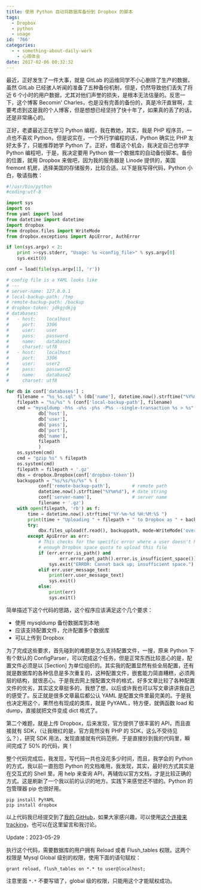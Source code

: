 ```yaml
---
title: 使用 Python 自动将数据库备份到 Dropbox 的脚本
tags:
  - Dropbox
  - python
  - usage
id: '766'
categories:
  - - something-about-daily-work
    - 心得体会
date: 2017-02-06 00:32:32
---
```


最近，正好发生了一件大事，就是 GitLab 的运维同学不小心删除了生产的数据，虽然 GitLab 已经骇人听闻的准备了五种备份机制，但是，仍然导致他们丢失了将近 6 个小时的用户数据，尤其对他们声誉的损失，是根本无法估量的。反思一下，这个博客 Becomin' Charles，也是没有完善的备份的，真是冷汗直冒啊，主要考虑到这是我的个人博客，但是想想已经坚持了快十年了，如果真的丢了的话，还是非常痛心的。
<!-- more -->
正好，老婆最近正在学习 Python 编程，我在教她，其实，我是 PHP 程序员，一点也不喜欢 Python，但是说实在，一个外行学编程的话，Python 确实比 PHP 友好太多了，只能推荐她学 Python 了。正好，借着这个机会，我决定自己也学学 Python 编程吧，于是，我决定要用 Python 做一个数据库的自动备份脚本。备份的位置，就用 Dropbox 来做吧，因为我的服务器是 Linode 提供的，美国 fremont 机房，选择美国的存储服务，比较合适。以下是我写得代码，Python 小白，敬请指教：

```python
#!/usr/bin/python
#coding:utf-8

import sys
import os
from yaml import load
from datetime import datetime
import dropbox
from dropbox.files import WriteMode
from dropbox.exceptions import ApiError, AuthError

if len(sys.argv) < 2:
    print >>sys.stderr, "Usage: %s <config_file>" % sys.argv[0]
    sys.exit(0)

conf = load(file(sys.argv[1], 'r'))

# config file is a YAML looks like
# ---
# server-name: 127.0.0.1
# local-backup-path: /tmp
# remote-backup-path: /backup
# dropbox-token: jdkgjdkjg
# databases:
#   - host:    localhost
#     port:    3306
#     user:    user
#     pass:    password
#     name:    database1
#     charset: utf8
#   - host:    localhost
#     port:    3306
#     user:    user2
#     pass:    password2
#     name:    database2
#     charset: utf8

for db in conf['databases'] :
    filename = "%s_%s.sql" % (db['name'], datetime.now().strftime("%Y%m%d-%H-%M-%S")) 
    filepath = "%s/%s" % (conf['local-backup-path'], filename)
    cmd = "mysqldump -h%s -u%s -p%s -P%s --single-transaction %s > %s" % (
            db['host'],
            db['user'], 
            db['pass'], 
            db['port'], 
            db['name'], 
            filepath
            )
    os.system(cmd)
    cmd = "gzip %s" % filepath
    os.system(cmd)
    filepath = filepath + '.gz'
    dbx = dropbox.Dropbox(conf['dropbox-token'])
    backuppath = "%s/%s/%s/%s" % (
            conf['remote-backup-path'],        # remote path
            datetime.now().strftime("%Y%m%d"), # date string
            conf['server-name'],               # server name
            filename + '.gz')
    with open(filepath, 'rb') as f:
        time = datetime.now().strftime("%Y-%m-%d %H:%M:%S ")
        print(time + "Uploading " + filepath + " to Dropbox as " + backuppath)
        try:
            dbx.files_upload(f.read(), backuppath, mode=WriteMode('overwrite'))
        except ApiError as err:
            # This checks for the specific error where a user doesn't have
            # enough Dropbox space quota to upload this file
            if (err.error.is_path() and
                    err.error.get_path().error.is_insufficient_space()):
                sys.exit("ERROR: Cannot back up; insufficient space.")
            elif err.user_message_text:
                print(err.user_message_text)
                sys.exit()
            else:
                print(err)
                sys.exit()
```

简单描述下这个代码的思路，这个程序应该满足这个几个要求：

*   使用 mysqldump 备份数据库到本地
*   应该支持配置文件，允许配置多个数据库
*   可以上传到 Dropbox

为了完成这些要求，首先碰到的难题是怎么支持配置文件，一搜，原来 Python 下有个默认的 ConfigParser，可以完成这个任务，但是正常东西比较恶心的是，配置文件必须是以 [Section] 为单位组织的。其实我的配置显然有些全局配置，还有就是数据库的各种信息是多次重复的，这种配置文件，嵌套能力简直糟糕，必须两层的结构，就很恶心。于是我去网上搜配置文件的格式，好多文章比较了各种配置文件的优劣，其实这文章挺多的，我想了想，以后或许我也可以写文章讲讲我自己的感受了。反正就是很多文章最后都公认 YAML 是配置文件里最完美的。于是我也决定用这个，果然也有现成的类库，就是 PyYAML，特方便，就俩函数 load 和 dump，直接就把文件变成 dict 格式了。

第二个难题，就是上传 Dropbox，后来发现，官方提供了很丰富的 API，而且直接就有 SDK，（让我眼红的是，官方竟然没有 PHP 的 SDK，这么不受待见么？），研究 SDK 用法，发现直接就有代码范例，于是直接抄到我的代码里，瞬间完成了 50% 的代码，爽！

整个代码完成后，我发现，写代码一共也没花多少时间，而且，我学会的 Python 的方式，我以前一直抱怨 Python 的文档难用，我发现，其实，最好的方式其实是在交互式的 Shell 里，用 help 来查询 API，再辅佐以官方文档，才是比较正确的方式。这是刷新了一个我以前的认识的地方。实践下来感觉还不错的。Python 的包管理器 pip 也很好用。

```shell
pip install PyYAML
pip install dropbox
```

以上代码我已经提交到了[我的 GitHub](https://github.com/charlestang)，如果大家感兴趣，可以使用[这个连接来 tracking](https://github.com/charlestang/env/blob/master/scripts/db_backup/backup.py)，也可以在这里留言和我讨论。

Update：2023-05-29

执行这个代码，需要数据库的用户拥有 Reload 或者 Flush_tables 权限。这两个权限是 Mysql Global 级别的权限，使用下面的语句赋权：

`grant reload, flush_tables on *.* to user@localhost;`

注意里面 `*.*` 不要写错了，global 级的权限，只能用这个才能赋权成功。